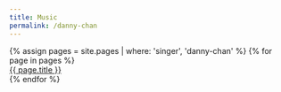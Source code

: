 ```yaml
---
title: Music
permalink: /danny-chan
---
```


<div class='d-flex flex-row flex-wrap'>
  {% assign pages = site.pages | where: 'singer', 'danny-chan' %}
  {% for page in pages %}
  <div class="col-12">
    <a href="{{ page.permalink }}">
      <span class="chinese-title-h2">{{ page.title }}</span>
    </a>
  </div>
  {% endfor %}
</div>
